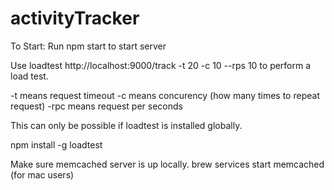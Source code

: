 # activityTracker

To Start:
Run npm start to start server

Use loadtest http://localhost:9000/track -t 20 -c 10 --rps 10 to perform a load test.

-t means request timeout
-c means concurency (how many times to repeat request)
-rpc means request per seconds

This can only be possible if loadtest is installed globally.

npm install -g loadtest

Make sure memcached server is up locally.
brew services start memcached (for mac users)